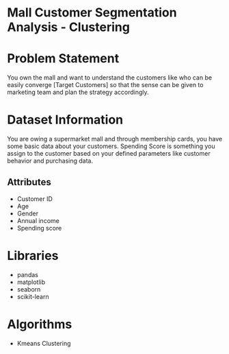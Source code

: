 
# Mall Customer Segmentation Analysis - Clustering

# Problem Statement

You own the mall and want to understand the customers like who can be easily converge [Target Customers] so that the sense can be given to marketing team and plan the strategy accordingly.

# Dataset Information

You are owing a supermarket mall and through membership cards, you have some basic data about your customers. Spending Score is something you assign to the customer based on your defined parameters like customer behavior and purchasing data.

## Attributes

- Customer ID
- Age
- Gender
- Annual income
- Spending score


# Libraries

- pandas
- matplotlib
- seaborn
- scikit-learn

# Algorithms

- Kmeans Clustering
